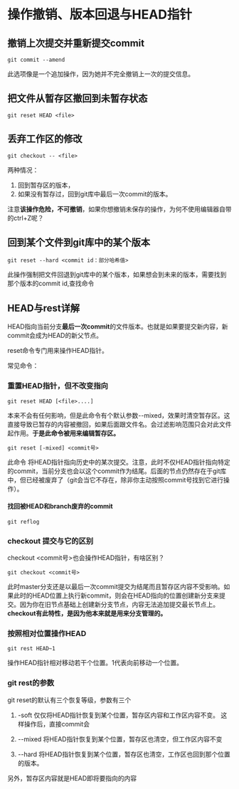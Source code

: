 # 操作撤销、版本回退与HEAD指针

## 撤销上次提交并重新提交commit

    git commit --amend
此选项像是一个追加操作，因为她并不完全撤销上一次的提交信息。

## 把文件从暂存区撤回到未暂存状态

    git reset HEAD <file>

## 丢弃工作区的修改

    git checkout -- <file>
两种情况：

1. 回到暂存区的版本，
2. 如果没有暂存过，回到git库中最后一次commit的版本。

注意**该操作危险，不可撤销**，如果你想撤销未保存的操作，为何不使用编辑器自带的ctrl+Z呢？

## 回到某个文件到git库中的某个版本

    git reset --hard <commit id：部分哈希值>
此操作强制把文件回退到git库中的某个版本，如果想会到未来的版本，需要找到那个版本的commit id,查找命令

## HEAD与rest详解

HEAD指向当前分支**最后一次commit**的文件版本。也就是如果要提交新内容，新commit会成为HEAD的新父节点。

reset命令专门用来操作HEAD指针。

常见命令：

### 重置HEAD指针，但不改变指向

    git reset HEAD [<file>....]

本来不会有任何影响，但是此命令有个默认参数--mixed，效果时清空暂存区。这直接导致已暂存的内容被撤回，如果后面跟文件名。会过滤影响范围只会对此文件起作用。**于是此命令被用来编辑暂存区。**

    git reset [-mixed] <commit号>
此命令 将HEAD指针指向历史中的某次提交。注意，此时不仅HEAD指针指向特定的commit，当前分支也会以这个commit作为结尾。后面的节点仍然存在于git库中，但已经被废弃了（git会当它不存在，除非你主动按照commit号找到它进行操作）。

#### 找回被HEAD和branch废弃的commit

    git reflog

### checkout 提交与它的区别

checkout  <commit号>也会操作HEAD指针，有啥区别？

    git checkout <commit号>
此时master分支还是以最后一次commit提交为结尾而且暂存区内容不受影响。如果此时的HEAD位置上执行新commit，则会在HEAD指向的位置创建新分支来提交。因为你在旧节点基础上创建新分支节点，内容无法追加提交最长节点上。**checkout有此特性，是因为他本来就是用来分支管理的。**

### 按照相对位置操作HEAD

    git rest HEAD~1
操作HEAD指针相对移动若干个位置。1代表向前移动一个位置。

### git rest的参数

git reset的默认有三个恢复等级，参数有三个

1. -soft 
    仅仅将HEAD指针恢复到某个位置，暂存区内容和工作区内容不变。
    这样操作后，直接commit会

2. --mixed
    将HEAD指针恢复到某个位置，暂存区也清空，但工作区内容不变
3. --hard
    将HEAD指针恢复到某个位置，暂存区也清空，工作区也回到那个位置的版本。

另外，暂存区内容就是HEAD即将要指向的内容
